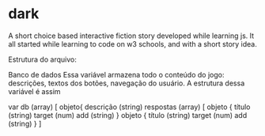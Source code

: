 # dark
A short choice based interactive fiction story developed while learning js.
It all started while learning to code on w3 schools, and with a short story idea.

Estrutura do arquivo:

Banco de dados
Essa variável armazena todo o conteúdo do jogo: descrições, textos dos botões, navegação do usuário.
A estrutura dessa variável é assim

var db (array) [
     objeto{ descrição (string)
             respostas (array) [
                      objeto { título (string)
                             target (num)
                             add (string)
                             }
                      objeto { título (string)
                             target (num)
                             add (string)
                             }
               ]
               
   
                      
